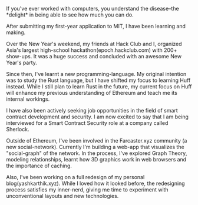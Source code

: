 If you've ever worked with computers, you understand the disease–the \*delight\* in being able to see how much you can do.

After submitting my first-year application to MIT, I have been learning and making.

Over the New Year's weekend, my friends at Hack Club and I, organized Asia's largest high-school hackathon(epoch.hackclub.com) with 200+ show-ups. It was a huge success and concluded with an awesome New Year's party.

Since then, I've learnt a new programming-language. My original intention was to study the Rust language, but I have shifted my focus to learning Huff instead. While I still plan to learn Rust in the future, my current focus on Huff will enhance my previous understanding of Ethereum and teach me its internal workings.

I have also been actively seeking job opportunities in the field of smart contract development and security. I am now excited to say that I am being interviewed for a Smart Contract Security role at a company called Sherlock.

Outside of Ethereum, I've been involved in the Farcaster.xyz community (a new social-network). Currently I'm building a web-app that visualizes the "social-graph" of the network. In the process, I've explored Graph Theory, modeling relationships, learnt how 3D graphics work in web browsers and the importance of caching.

Also, I've been working on a full redesign of my personal blog(yashkarthik.xyz). While I loved how it looked before, the redesigning process satisfies my inner-nerd, giving me time to experiment with unconventional layouts and new technologies.